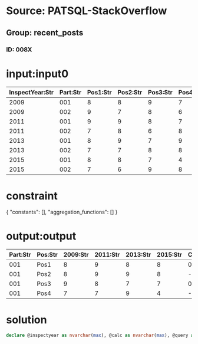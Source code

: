 # Source: PATSQL-StackOverflow
## Group: recent_posts
### ID: 008X

# input:input0

| InspectYear:Str | Part:Str | Pos1:Str | Pos2:Str | Pos3:Str | Pos4:Str |
|---|---|---|---|---|---|
| 2009 | 001 | 8 | 8 | 9 | 7 |
| 2009 | 002 | 9 | 7 | 8 | 6 |
| 2011 | 001 | 9 | 9 | 8 | 7 |
| 2011 | 002 | 7 | 8 | 6 | 8 |
| 2013 | 001 | 8 | 9 | 7 | 9 |
| 2013 | 002 | 7 | 7 | 8 | 8 |
| 2015 | 001 | 8 | 8 | 7 | 4 |
| 2015 | 002 | 7 | 6 | 9 | 8 |

# constraint

{
  "constants": [],
  "aggregation_functions": []
}

# output:output

| Part:Str | Pos:Str | 2009:Str | 2011:Str | 2013:Str | 2015:Str | Calc1:Str | Calc2:Str |
|---|---|---|---|---|---|---|---|
| 001 | Pos1 | 8 | 9 | 8 | 8 | 0 | 0 |
| 001 | Pos2 | 8 | 9 | 9 | 8 | -1 | 0 |
| 001 | Pos3 | 9 | 8 | 7 | 7 | 0 | -2 |
| 001 | Pos4 | 7 | 7 | 9 | 4 | -5 | -3 |

# solution

```sql
declare @inspectyear as nvarchar(max), @calc as nvarchar(max), @query as nvarchar(max);
```
